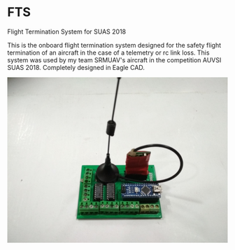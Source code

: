 # FTS
Flight Termination System for SUAS 2018

This is the onboard flight termination system designed for the safety flight termination of an aircraft in the case of a telemetry or rc link loss. This system was used by my team SRMUAV's aircraft in the competition AUVSI SUAS 2018. Completely designed in Eagle CAD.


![Assembled PCB](FTS.jpg)

